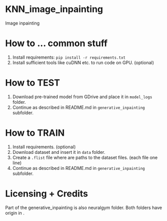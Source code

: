 # KNN_image_inpainting
Image inpainting

[//]: # (TODO - doplnit nejake zakladni info, loginy, puvondi clanek apod.)

# How to ... common stuff
1. Install requirements: `pip install -r requirements.txt`
2. Install sufficient tools like cuDNN etc. to run code on GPU. (optional)

# How to TEST
1. Download pre-trained model from GDrive and place it in `model_logs` folder.
2. Continue as described in README.md in `generative_inpainting` subfolder.

# How to TRAIN 
1. Install requirements. (optional)
2. Download dataset and insert it in `data` folder.
3. Create a `.flist` file where are paths to the dataset files. (each file one line)
4. Continue as described in README.md in `generative_inpainting` subfolder.

# Licensing + Credits
Part of the generative_inpainting is also neuralgym folder.
Both folders have origin in <TODO> .